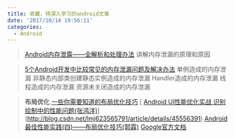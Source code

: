 ```yaml
---
title: 收藏，待深入学习的android文章
date: '2017/10/14 19:56:11'
categories:
  - Android
---
```


>[Android内存泄露——全解析和处理办法](http://www.jianshu.com/p/bf159a9c391a)
讲解内存泄漏的原理和原因

>[5个Android开发中比较常见的内存泄漏问题及解决办法](http://blog.csdn.net/q178266871/article/details/50719144)
单例造成的内存泄漏
非静态内部类创建静态实例造成的内存泄漏
Handler造成的内存泄漏
线程造成的内存泄漏
资源未关闭造成的内存泄漏

>**布局优化**
[一些你需要知道的布局优化技巧](http://blog.csdn.net/qq_17766199/article/details/52863741)
[ [Android UI性能优化实战 识别绘制中的性能问题(张鸿洋)](http://blog.csdn.net/lmj623565791/article/details/45556391)](http://blog.csdn.net/lmj623565791/article/details/45556391)
[Android最佳性能实践(四)——布局优化技巧(郭霖)](http://blog.csdn.net/guolin_blog/article/details/43376527)
[Google官方文档](https://developer.android.com/training/best-performance.html)
                                                                                                                                                                                                                                                                                                                                                                                                                                                                                                                                                                                                                                                                                                                                                                                                                                                                                                                                                                                                                                                                                                                                                                                                                                                                                                                                                                                                                                                                                                                                                                                                                                                                                                                                                                                                                                                                                                                                                                                                                                                                                                                                                                                                                                                                                                                                                                                                                                                                                                                                                                                                                                                                                                                                                                                                                                                                                                                                                                                                                                                                                                                                                                                                                                                                                                                                                                                                                                                                                                                                                                                                                                                                                                                                                                                                                                                                                                                                                                                                                                                                                                                                                                                                                                                                                                                                                                                                                                                                                                                                                                                                                                                                                                                                                                                                                                                                                                                                                                                                                                                                                                                                                                                                                                                                                                                                                                                                                                                                                                                                                                                                                                                                                                                                                                                                                                                                                                                                                                                                                                                                                                                                                                                                                                                                                                                                                                                                                                                                                                                                                                                                                                                                                                                                                                                                                                                                                                                                                                                                                                                                                                                                                                                                                                                                                                                                                                                                                                                                                                                                                                                                                                                                                                                                                                                                                                                                                                                                                                                                                                                                                                                                                                                                                                                                                                                                                                                                                                                                                                                                                                                                                                                                                                                                                                                                                                                                                                                                                                                                                                                                                                                                                                                                                                                                                                                                                                                                                                                                                                                                                                                                                                                         